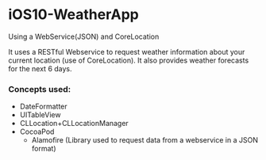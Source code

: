 # iOS10-WeatherApp
Using a WebService(JSON) and CoreLocation

It uses a RESTful Webservice to request weather information about your current location (use of CoreLocation).
It also provides weather forecasts for the next 6 days.

### Concepts used:
* DateFormatter
* UITableView
* CLLocation+CLLocationManager
* CocoaPod
  * Alamofire (Library used to request data from a webservice in a JSON format)
